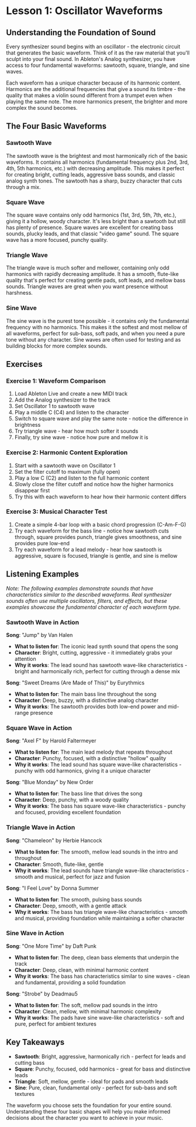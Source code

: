 # Lesson 1: Oscillator Waveforms

## Understanding the Foundation of Sound

Every synthesizer sound begins with an oscillator - the electronic circuit that generates the basic waveform. Think of it as the raw material that you'll sculpt into your final sound. In Ableton's Analog synthesizer, you have access to four fundamental waveforms: sawtooth, square, triangle, and sine waves.

Each waveform has a unique character because of its harmonic content. Harmonics are the additional frequencies that give a sound its timbre - the quality that makes a violin sound different from a trumpet even when playing the same note. The more harmonics present, the brighter and more complex the sound becomes.

## The Four Basic Waveforms

### Sawtooth Wave

The sawtooth wave is the brightest and most harmonically rich of the basic waveforms. It contains all harmonics (fundamental frequency plus 2nd, 3rd, 4th, 5th harmonics, etc.) with decreasing amplitude. This makes it perfect for creating bright, cutting leads, aggressive bass sounds, and classic analog synth tones. The sawtooth has a sharp, buzzy character that cuts through a mix.

### Square Wave

The square wave contains only odd harmonics (1st, 3rd, 5th, 7th, etc.), giving it a hollow, woody character. It's less bright than a sawtooth but still has plenty of presence. Square waves are excellent for creating bass sounds, plucky leads, and that classic "video game" sound. The square wave has a more focused, punchy quality.

### Triangle Wave

The triangle wave is much softer and mellower, containing only odd harmonics with rapidly decreasing amplitude. It has a smooth, flute-like quality that's perfect for creating gentle pads, soft leads, and mellow bass sounds. Triangle waves are great when you want presence without harshness.

### Sine Wave

The sine wave is the purest tone possible - it contains only the fundamental frequency with no harmonics. This makes it the softest and most mellow of all waveforms, perfect for sub-bass, soft pads, and when you need a pure tone without any character. Sine waves are often used for testing and as building blocks for more complex sounds.

## Exercises

### Exercise 1: Waveform Comparison

1. Load Ableton Live and create a new MIDI track
2. Add the Analog synthesizer to the track
3. Set Oscillator 1 to sawtooth wave
4. Play a middle C (C4) and listen to the character
5. Switch to square wave and play the same note - notice the difference in brightness
6. Try triangle wave - hear how much softer it sounds
7. Finally, try sine wave - notice how pure and mellow it is

### Exercise 2: Harmonic Content Exploration

1. Start with a sawtooth wave on Oscillator 1
2. Set the filter cutoff to maximum (fully open)
3. Play a low C (C2) and listen to the full harmonic content
4. Slowly close the filter cutoff and notice how the higher harmonics disappear first
5. Try this with each waveform to hear how their harmonic content differs

### Exercise 3: Musical Character Test

1. Create a simple 4-bar loop with a basic chord progression (C-Am-F-G)
2. Try each waveform for the bass line - notice how sawtooth cuts through, square provides punch, triangle gives smoothness, and sine provides pure low-end
3. Try each waveform for a lead melody - hear how sawtooth is aggressive, square is focused, triangle is gentle, and sine is mellow

## Listening Examples

*Note: The following examples demonstrate sounds that have characteristics similar to the described waveforms. Real synthesizer sounds often use multiple oscillators, filters, and effects, but these examples showcase the fundamental character of each waveform type.*

### Sawtooth Wave in Action

**Song**: "Jump" by Van Halen

- **What to listen for**: The iconic lead synth sound that opens the song
- **Character**: Bright, cutting, aggressive - it immediately grabs your attention
- **Why it works**: The lead sound has sawtooth wave-like characteristics - bright and harmonically rich, perfect for cutting through a dense mix

**Song**: "Sweet Dreams (Are Made of This)" by Eurythmics

- **What to listen for**: The main bass line throughout the song
- **Character**: Deep, buzzy, with a distinctive analog character
- **Why it works**: The sawtooth provides both low-end power and mid-range presence

### Square Wave in Action

**Song**: "Axel F" by Harold Faltermeyer

- **What to listen for**: The main lead melody that repeats throughout
- **Character**: Punchy, focused, with a distinctive "hollow" quality
- **Why it works**: The lead sound has square wave-like characteristics - punchy with odd harmonics, giving it a unique character

**Song**: "Blue Monday" by New Order

- **What to listen for**: The bass line that drives the song
- **Character**: Deep, punchy, with a woody quality
- **Why it works**: The bass has square wave-like characteristics - punchy and focused, providing excellent foundation

### Triangle Wave in Action

**Song**: "Chameleon" by Herbie Hancock

- **What to listen for**: The smooth, mellow lead sounds in the intro and throughout
- **Character**: Smooth, flute-like, gentle
- **Why it works**: The lead sounds have triangle wave-like characteristics - smooth and musical, perfect for jazz and fusion

**Song**: "I Feel Love" by Donna Summer

- **What to listen for**: The smooth, pulsing bass sounds
- **Character**: Deep, smooth, with a gentle attack
- **Why it works**: The bass has triangle wave-like characteristics - smooth and musical, providing foundation while maintaining a softer character

### Sine Wave in Action

**Song**: "One More Time" by Daft Punk

- **What to listen for**: The deep, clean bass elements that underpin the track
- **Character**: Deep, clean, with minimal harmonic content
- **Why it works**: The bass has characteristics similar to sine waves - clean and fundamental, providing a solid foundation

**Song**: "Strobe" by Deadmau5

- **What to listen for**: The soft, mellow pad sounds in the intro
- **Character**: Clean, mellow, with minimal harmonic complexity
- **Why it works**: The pads have sine wave-like characteristics - soft and pure, perfect for ambient textures

## Key Takeaways

- **Sawtooth**: Bright, aggressive, harmonically rich - perfect for leads and cutting bass
- **Square**: Punchy, focused, odd harmonics - great for bass and distinctive leads
- **Triangle**: Soft, mellow, gentle - ideal for pads and smooth leads
- **Sine**: Pure, clean, fundamental only - perfect for sub-bass and soft textures

The waveform you choose sets the foundation for your entire sound. Understanding these four basic shapes will help you make informed decisions about the character you want to achieve in your music.
